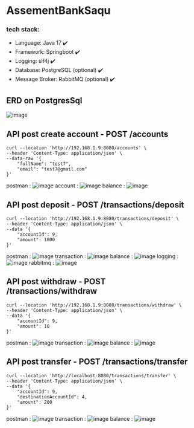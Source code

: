 # AssementBankSaqu
### tech stack:
- Language: Java 17 ✔️
- Framework: Springboot ✔️
- Logging: slf4j ✔️
- Database: PostgreSQL (optional) ✔️
- Message Broker: RabbitMQ (optional) ✔️

## ERD on PostgresSql
![image](https://github.com/user-attachments/assets/f1cd2154-aa22-43e3-a461-00cfd35dd253)

## API post create account - POST /accounts
```
curl --location 'http://192.168.1.9:8080/accounts' \
--header 'Content-Type: application/json' \
--data-raw '{
    "fullName": "test7",
    "email": "test7@gmail.com"
}'
```
postman :
![image](https://github.com/user-attachments/assets/54bb24c6-a7f4-4591-b737-25ffe4451c6d)
account :
![image](https://github.com/user-attachments/assets/2af6361f-c103-450a-9d27-bb3de54c50e3)
balance :
![image](https://github.com/user-attachments/assets/f4d03150-d517-429a-b943-65c773532fee)



## API post deposit - POST /transactions/deposit
```
curl --location 'http://192.168.1.9:8080/transactions/deposit' \
--header 'Content-Type: application/json' \
--data '{
    "accountId": 9,
    "amount": 1000
}'
```
postman :
![image](https://github.com/user-attachments/assets/d36d0c18-18e4-46d5-bf65-524c24654622)
transaction :
![image](https://github.com/user-attachments/assets/f114920d-ab36-485c-93d3-f4a7fe0d60b6)
balance :
![image](https://github.com/user-attachments/assets/9b2fd0f2-613e-4eb8-97bf-4646497680ab)
logging :
![image](https://github.com/user-attachments/assets/3da1ae13-bf12-4231-a543-cde6c36c12e1)
rabbitmq :
![image](https://github.com/user-attachments/assets/0de9ae13-9101-4082-b8dd-8c61865c30d4)

## API post withdraw - POST /transactions/withdraw
```
curl --location 'http://192.168.1.9:8080/transactions/withdraw' \
--header 'Content-Type: application/json' \
--data '{
    "accountId": 9,
    "amount": 10
}'
```
postman :
![image](https://github.com/user-attachments/assets/2f0d8e95-a026-4ee3-a76b-4e7dda36709c)
transaction :
![image](https://github.com/user-attachments/assets/f9baa68f-0da3-49e4-a2d4-696207458823)
balance :
![image](https://github.com/user-attachments/assets/266ea8cd-fe87-4ddc-b66a-3f1c9b1ffec4)

## API post transfer - POST /transactions/transfer
```
curl --location 'http://localhost:8080/transactions/transfer' \
--header 'Content-Type: application/json' \
--data '{
    "accountId": 9,
    "destinationAccountId": 4,
    "amount": 200
}'
```
postman :
![image](https://github.com/user-attachments/assets/5f661d49-8485-4f6b-849c-bc64aff6ab68)
transaction :
![image](https://github.com/user-attachments/assets/53e3dbea-050e-49db-90d9-d1a8b010a065)
balance :
![image](https://github.com/user-attachments/assets/3b6bab26-48e4-457b-8154-915a4d47f2cc)


